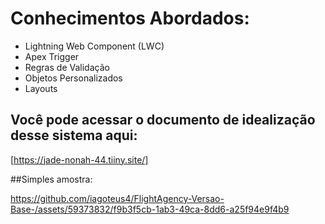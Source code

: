 # Conhecimentos Abordados:
- Lightning Web Component (LWC)
- Apex Trigger
- Regras de Validação
- Objetos Personalizados
- Layouts

## Você pode acessar o documento de idealização desse sistema aqui: 
 [https://jade-nonah-44.tiiny.site/]

##Simples amostra:

https://github.com/iagoteus4/FlightAgency-Versao-Base-/assets/59373832/f9b3f5cb-1ab3-49ca-8dd6-a25f94e9f4b9




